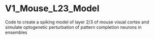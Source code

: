 # V1_Mouse_L23_Model
Code to create a spiking model of layer 2/3 of mouse visual cortex and simulate optogenetic perturbation of pattern completion neurons in ensembles
